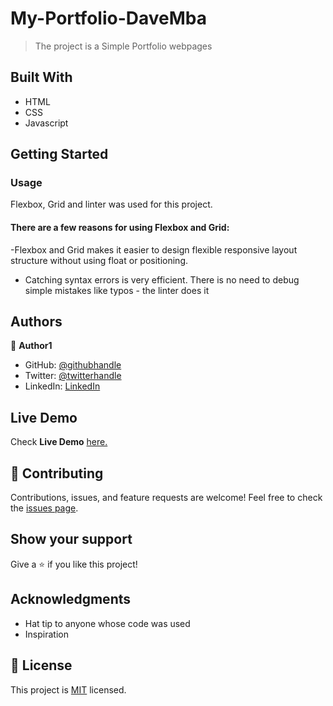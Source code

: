 # My-Portfolio-DaveMba
> The project is a Simple Portfolio webpages

## Built With
- HTML 
- CSS
- Javascript
## Getting Started
   ### Usage
  Flexbox, Grid and linter was used for this project. 
   #### There are a few reasons for using Flexbox and Grid:
   -Flexbox and Grid makes it easier to design flexible responsive layout structure without using float or positioning.
   - Catching syntax errors is very efficient. There is no need to debug simple mistakes like typos - the linter does it 
## Authors
:bust_in_silhouette: **Author1**
- GitHub: [@githubhandle](https://github.com/davmba)
- Twitter: [@twitterhandle](https://twitter.com/dave_Mba)
- LinkedIn: [LinkedIn](https://www.linkedin.com/in/david-mba-401b281b5/)
## Live Demo
Check **Live Demo** [here.](https://davmba.github.io/My-Portfolio-DaveMba/)
## :handshake: Contributing
Contributions, issues, and feature requests are welcome!
Feel free to check the [issues page](https://github.com/davmba/Hello-Microverse-Set-up/issues).
## Show your support
Give a :star:️ if you like this project!
## Acknowledgments
- Hat tip to anyone whose code was used
- Inspiration
## :memo: License
This project is [MIT](./MIT.md) licensed.

